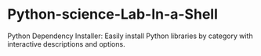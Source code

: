 # Python-science-Lab-In-a-Shell
Python Dependency Installer: Easily install Python libraries by category with interactive descriptions and options.
